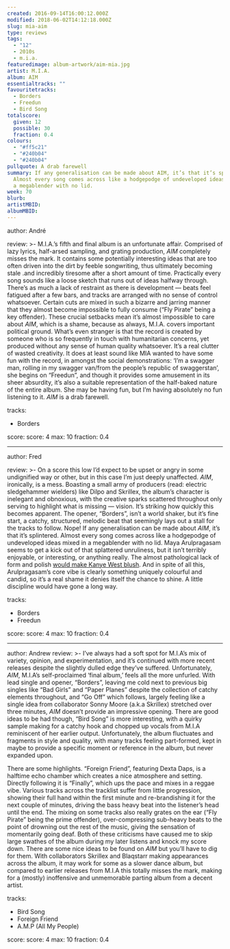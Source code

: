 ```yaml
---
created: 2016-09-14T16:00:12.000Z
modified: 2018-06-02T14:12:18.000Z
slug: mia-aim
type: reviews
tags:
  - "12"
  - 2010s
  - m.i.a.
featuredimage: album-artwork/aim-mia.jpg
artist: M.I.A.
album: AIM
essentialtracks: ""
favouritetracks:
  - Borders
  - Freedun
  - Bird Song
totalscore:
  given: 12
  possible: 30
  fraction: 0.4
colours:
  - "#ff5c21"
  - "#240b04"
  - "#240b04"
pullquote: A drab farewell
summary: If any generalisation can be made about AIM, it’s that it’s splintered.
  Almost every song comes across like a hodgepodge of undeveloped ideas mixed in
  a megablender with no lid.
week: 70
blurb:
artistMBID:
albumMBID:
---
```

author: André

review: >-
  M.I.A.’s fifth and final album is an unfortunate affair. Comprised of lazy lyrics, half-arsed sampling, and grating production, <em>AIM</em> completely misses the mark. It contains some potentially interesting ideas that are too often driven into the dirt by feeble songwriting, thus ultimately becoming stale .and incredibly tiresome after a short amount of time. Practically every song sounds like a loose sketch that runs out of ideas halfway through. There’s as much a lack of restraint as there is development — beats feel fatigued after a few bars, and tracks are arranged with no sense of control whatsoever. Certain cuts are mixed in such a bizarre and jarring manner that they almost become impossible to fully consume (“Fly Pirate” being a key offender). These crucial setbacks mean it’s almost impossible to care about <em>AIM</em>, which is a shame, because as always, M.I.A. covers important political ground. What’s even stranger is that the record is created by someone who is so frequently in touch with humanitarian concerns, yet produced without any sense of human quality whatsoever. It’s a real clutter of wasted creativity. It does at least sound like MIA wanted to have some fun with the record, in amongst the social demonstrations: ‘I’m a swagger man, rolling in my swagger van/from the people’s republic of swaggerstan’, she begins on “Freedun”, and though it provides some amusement in its sheer absurdity, it’s also a suitable representation of the half-baked nature of the entire album. She may be having fun, but I’m having absolutely no fun listening to it. <em>AIM</em> is a drab farewell.

tracks:
  - Borders

score:
  score: 4
  max: 10
  fraction: 0.4

---
author: Fred

review: >-
  On a score this low I’d expect to be upset or angry in some undignified way or other, but in this case I’m just deeply unaffected. *AIM*, ironically, is a mess. Boasting a small army of producers (read: electric sledgehammer wielders) like Dilpo and Skrillex, the album’s character is inelegant and obnoxious, with the creative sparks scattered throughout only serving to highlight what is missing — vision. It’s striking how quickly this becomes apparent. The opener, “Borders”, isn’t a world shaker, but it’s fine start, a catchy, structured, melodic beat that seemingly lays out a stall for the tracks to follow. Nope! If any generalisation can be made about *AIM*, it’s that it’s splintered. Almost every song comes across like a hodgepodge of undeveloped ideas mixed in a megablender with no lid. Maya Arulpragasam seems to get a kick out of that splattered unruliness, but it isn’t terribly enjoyable, or interesting, or anything really. The almost pathological lack of form and polish [would make Kanye West blush](<reviews/the-life-of-pablo/>). And in spite of all this, Arulpragasam’s core vibe is clearly something uniquely colourful and candid, so it’s a real shame it denies itself the chance to shine. A little discipline would have gone a long way.

tracks:
  - Borders
  - ­Freedun

score:
  score: 4
  max: 10
  fraction: 0.4

---
author: Andrew
review: >-
  I’ve always had a soft spot for M.I.A’s mix of variety, opinion, and experimentation, and it’s continued with more recent releases despite the slightly dulled edge they’ve suffered. Unfortunately, *AIM*, M.I.A’s self-proclaimed ‘final album,’ feels all the more unfurled. With lead single and opener, “Borders”, leaving me cold next to previous big singles like “Bad Girls” and “Paper Planes” despite the collection of catchy elements throughout, and “Go Off” which follows, largely feeling like a single idea from collaborator Sonny Moore (a.k.a Skrillex) stretched over three minutes, *AIM* doesn’t provide an impressive opening. There are good ideas to be had though, “Bird Song” is more interesting, with a quirky sample making for a catchy hook and chopped up vocals from M.I.A reminiscent of her earlier output. Unfortunately, the album fluctuates and fragments in style and quality, with many tracks feeling part-formed, kept in maybe to provide a specific moment or reference in the album, but never expanded upon.

  There are some highlights. “Foreign Friend”, featuring Dexta Daps, is a halftime echo chamber which creates a nice atmosphere and setting. Directly following it is “Finally”, which ups the pace and mixes in a reggae vibe. Various tracks across the tracklist suffer from little progression, showing their full hand within the first minute and re-brandishing it for the next couple of minutes, driving the bass heavy beat into the listener’s head until the end. The mixing on some tracks also really grates on the ear (“Fly Pirate” being the prime offender), over-compressing sub-heavy beats to the point of drowning out the rest of the music, giving the sensation of momentarily going deaf. Both of these criticisms have caused me to skip large swathes of the album during my later listens and knock my score down. There are some nice ideas to be found on *AIM* but you’ll have to dig for them. With collaborators Skrillex and Blaqstarr making appearances across the album, it may work for some as a slower dance album, but compared to earlier releases from M.I.A this totally misses the mark, making for a (mostly) inoffensive and unmemorable parting album from a decent artist.

tracks:
  - Bird Song
  - ­Foreign Friend
  - ­A.M.P (All My People)

score:
  score: 4
  max: 10
  fraction: 0.4
